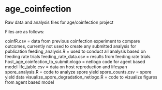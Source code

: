 # age_coinfection
Raw data and analysis files for age/coinfection project

Files are as follows:

coinfR.csv = data from previous coinfection experiment to compare outcomes, currently not used to create any submitted analysis for publication
feeding_analysis.R = used to conduct all analysis based on feeding rate trials
feeding_rate_data.csv = results from feeding rate trials
host_age_coinfection_to_submit.nlogo = netlogo code for agent based model
life_table.csv = data on host reproduction and lifespan
spore_analysis.R = code to analyze spore yield
spore_counts.csv = spore yield data
visualize_spore_degradation_netlogo.R = code to vizualize figures from agent based model

